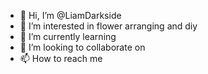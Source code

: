- 👋 Hi, I’m @LiamDarkside
- 👀 I’m interested in flower arranging and diy
- 🌱 I’m currently learning 
- 💞️ I’m looking to collaborate on 
- 📫 How to reach me 

<!---
LiamDarkside/LiamDarkside is a ✨ special ✨ repository because its `README.md` (this file) appears on your GitHub profile.
You can click the Preview link to take a look at your changes.
--->
